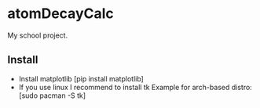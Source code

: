 # atomDecayCalc

My school project.

## Install
* Install matplotlib 
  [pip install matplotlib]
* If you use linux I recommend to install tk
  Example for arch-based distro:
  [sudo pacman -S tk]
